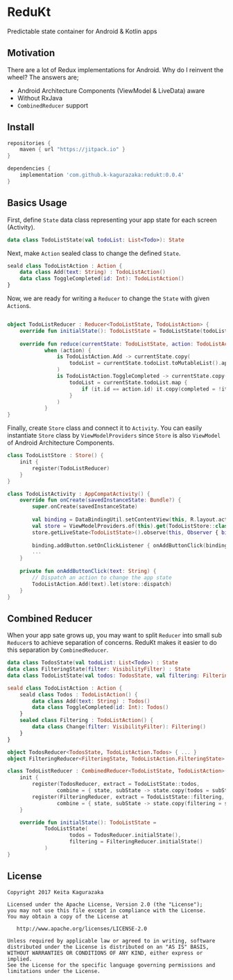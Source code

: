 # ReduKt

Predictable state container for Android &amp; Kotlin apps

## Motivation

There are a lot of Redux implementations for Android.
Why do I reinvent the wheel?
The answers are;

- Android Architecture Components (ViewModel &amp; LiveData) aware
- Without RxJava
- `CombinedReducer` support

## Install

```groovy
repositories {
    maven { url "https://jitpack.io" }
}

dependencies {
    implementation 'com.github.k-kagurazaka:redukt:0.0.4'
}
```

## Basics Usage

First, define `State` data class representing your app state for each screen (Activity).

```kotlin
data class TodoListState(val todoList: List<Todo>): State
```

Next, make `Action` sealed class to change the defined `State`.

```kotlin
seald class TodoListAction : Action {
    data class Add(text: String) : TodoListAction()
    data class ToggleCompleted(id: Int): TodoListAction()
}
```

Now, we are ready for writing a `Reducer` to change the `State` with given `Action`s.

```kotlin

object TodoListReducer : Reducer<TodoListState, TodoListAction> {
    override fun initialState(): TodoListState = TodoListState(todoList = emptyList())
    
    override fun reduce(currentState: TodoListState, action: TodoListAction): TodoListState =
            when (action) {
                is TodoListAction.Add -> currentState.copy(
                    todoList = currentState.todoList.toMutableList().apply { add(Todo(text = action.text)) }
                )
                is TodoListAction.ToggleCompleted -> currentState.copy(
                    todoList = currentState.todoList.map {
                        if (it.id == action.id) it.copy(completed = !it.completed) else it
                    }
                )
            }
}
```

Finally, create `Store` class and connect it to `Activity`.
You can easily instantiate `Store` class by `ViewModelProviders` since `Store` is also `ViewModel` of Android Architecture Components.

```kotlin
class TodoListStore : Store() {
    init {
        register(TodoListReducer)
    }
}

class TodoListActivity : AppCompatActivity() {
    override fun onCreate(savedInstanceState: Bundle?) {
        super.onCreate(savedInstanceState)
        
        val binding = DataBindingUtil.setContentView(this, R.layout.activity_todo_list)
        val store = ViewModelProviders.of(this).get(TodoListStore::class.java)
        store.getLiveState<TodoListState>().observe(this, Observer { binding.state = it })
        
        binding.addButton.setOnClickListener { onAddButtonClick(binding.inputEditText.text.toString()) }
        ...
    }
    
    private fun onAddButtonClick(text: String) {
        // Dispatch an action to change the app state
        TodoListAction.Add(text).let(store::dispatch)
    }
}
```

## Combined Reducer

When your app sate grows up, you may want to split `Reducer` into small sub `Reducer`s to achieve separation of concerns.
ReduKt makes it easier to do this separation by `CombinedReducer`.

```kotlin
data class TodosState(val todoList: List<Todo>) : State
data class FilteringState(filter: VisibilityFilter) : State
data class TodoListState(val todos: TodosState, val filtering: FilteringState): State

seald class TodoListAction : Action {
    seald class Todos : TodoListAction() {
        data class Add(text: String) : Todos()
        data class ToggleCompleted(id: Int): Todos()
    }
    sealed class Filtering : TodoListAction() {
        data class Change(filter: VisibilityFilter): Filtering()
    }
}

object TodosReducer<TodosState, TodoListAction.Todos> { ... }
object FilteringReducer<FilteringState, TodoListAction.FilteringState> { ... }

class TodoListReducer : CombinedReducer<TodoListState, TodoListAction>() {
    init {
        register(TodosReducer, extract = TodoListState::todos,
                combine = { state, subState -> state.copy(todos = subState) })
        register(FilteringReducer, extract = TodoListState::filtering,
                combine = { state, subState -> state.copy(filtering = subState) })
    }

    override fun initialState(): TodoListState =
            TodoListState(
                    todos = TodosReducer.initialState(),
                    filtering = FilteringReducer.initialState()
            )
}
```

## License

    Copyright 2017 Keita Kagurazaka

    Licensed under the Apache License, Version 2.0 (the "License");
    you may not use this file except in compliance with the License.
    You may obtain a copy of the License at

       http://www.apache.org/licenses/LICENSE-2.0

    Unless required by applicable law or agreed to in writing, software
    distributed under the License is distributed on an "AS IS" BASIS,
    WITHOUT WARRANTIES OR CONDITIONS OF ANY KIND, either express or implied.
    See the License for the specific language governing permissions and
    limitations under the License.
